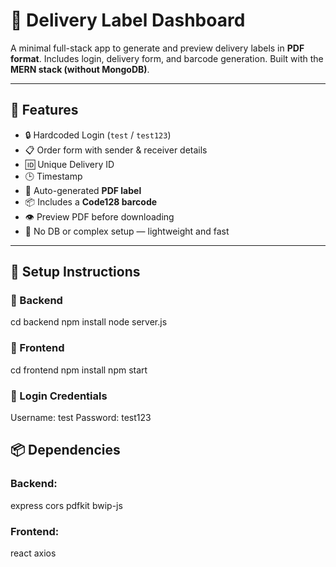 # 🚚 Delivery Label Dashboard

A minimal full-stack app to generate and preview delivery labels in **PDF format**. Includes login, delivery form, and barcode generation. Built with the **MERN stack (without MongoDB)**.

---

## 🧩 Features

- 🔒 Hardcoded Login (`test` / `test123`)
- 📋 Order form with sender & receiver details
- 🆔 Unique Delivery ID
- 🕒 Timestamp
- 🧾 Auto-generated **PDF label**
- 📦 Includes a **Code128 barcode**
- 👁️ Preview PDF before downloading
- 🚫 No DB or complex setup — lightweight and fast

---

## 🚀 Setup Instructions

### 🔧 Backend

cd backend
npm install
node server.js


###  🎨 Frontend
cd frontend
npm install
npm start


### 🔐 Login Credentials
Username: test
Password: test123



## 📦 Dependencies

### Backend:
express
cors
pdfkit
bwip-js

### Frontend:
react
axios
